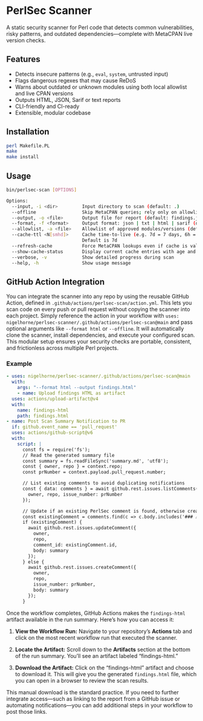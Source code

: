 # PerlSec Scanner

A static security scanner for Perl code that detects common vulnerabilities, risky patterns, and outdated dependencies—complete with MetaCPAN live version checks.

## Features

- Detects insecure patterns (e.g., `eval`, `system`, untrusted input)
- Flags dangerous regexes that may cause ReDoS
- Warns about outdated or unknown modules using both local allowlist and live CPAN versions
- Outputs HTML, JSON, Sarif or text reports
- CLI-friendly and CI-ready
- Extensible, modular codebase

## Installation

```bash
perl Makefile.PL
make
make install
```

## Usage

```bash
bin/perlsec-scan [OPTIONS]

Options:
  --input, -i <dir>         Input directory to scan (default: .)
  --offline                 Skip MetaCPAN queries; rely only on allowlist and cache
  --output, -o <file>       Output file for report (default: findings.json)
  --format, -f <format>     Output format: json | txt | html | sarif (default: json)
  --allowlist, -a <file>    Allowlist of approved modules/versions (default: allowed_modules.txt)
  --cache-ttl <N[smhd]>     Cache time-to-live (e.g. 7d = 7 days, 6h = 6 hours, 30m = 30 minutes).
                            Default is 7d
  --refresh-cache           Force MetaCPAN lookups even if cache is valid
  --show-cache-status       Display current cache entries with age and versions
  --verbose, -v             Show detailed progress during scan
  --help, -h                Show usage message
```

## GitHub Action Integration

You can integrate the scanner into any repo by using the reusable GitHub Action, defined in `.github/actions/perlsec-scan/action.yml`.
This lets you scan code on every push or pull request without copying the scanner into each project.
Simply reference the action in your workflow with `uses: nigelhorne/perlsec-scanner/.github/actions/perlsec-scan@main` and pass optional arguments like `--format html` or `--offline`.
It will automatically clone the scanner, install dependencies, and execute your configured scan.
This modular setup ensures your security checks are portable, consistent, and frictionless across multiple Perl projects.

### Example

```yaml
- uses: nigelhorne/perlsec-scanner/.github/actions/perlsec-scan@main
  with:
    args: "--format html --output findings.html"
    - name: Upload findings HTML as artifact
  uses: actions/upload-artifact@v4
  with:
    name: findings-html
    path: findings.html
- name: Post Scan Summary Notification to PR
  if: github.event_name == 'pull_request'
  uses: actions/github-script@v6
  with:
    script: |
      const fs = require('fs');
      // Read the generated summary file
      const summary = fs.readFileSync('summary.md', 'utf8');
      const { owner, repo } = context.repo;
      const prNumber = context.payload.pull_request.number;

      // List existing comments to avoid duplicating notifications
      const { data: comments } = await github.rest.issues.listComments({
        owner, repo, issue_number: prNumber
      });

      // Update if an existing PerlSec comment is found, otherwise create a new one
      const existingComment = comments.find(c => c.body.includes('### ⚠️ PerlSec Findings'));
      if (existingComment) {
        await github.rest.issues.updateComment({
          owner,
          repo,
          comment_id: existingComment.id,
          body: summary
        });
      } else {
        await github.rest.issues.createComment({
          owner,
          repo,
          issue_number: prNumber,
          body: summary
        });
      }
```

Once the workflow completes, GitHub Actions makes the `findings-html` artifact available in the run summary.
Here’s how you can access it:

1. **View the Workflow Run:**
   Navigate to your repository’s **Actions** tab and click on the most recent workflow run that executed the scanner.

2. **Locate the Artifact:**
   Scroll down to the **Artifacts** section at the bottom of the run summary.
   You’ll see an artifact labeled “findings-html.”

3. **Download the Artifact:**
   Click on the “findings-html” artifact and choose to download it.
   This will give you the generated `findings.html` file, which you can open in a browser to review the scan results.

This manual download is the standard practice. If you need to further integrate access—such as linking to the report from a GitHub issue or automating notifications—you can add additional steps in your workflow to post those links.
